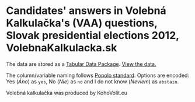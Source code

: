 # Candidates' answers in Volebná Kalkulačka's (VAA) questions, Slovak presidential elections 2012, VolebnaKalkulacka.sk

The data are stored as a [Tabular Data Package](http://data.okfn.org/doc/tabular-data-package). [View the data.](http://data.okfn.org/tools/view)

The column/variable naming follows [Popolo standard](http://www.popoloproject.com/). Options are encoded: Yes (*Áno*) as `yes`, No (*Nie*) as `no` and I do not know (*Neviem*) as `abstain`.

Volebná kalkulačka was produced by KohoVolit.eu
